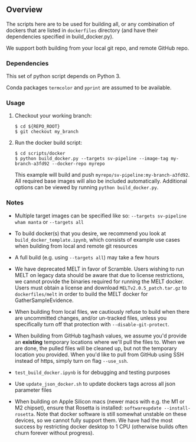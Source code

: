 ## Overview

The scripts here are to be used for building all, or any combination of dockers that are listed in `dockerfiles` directory
(and have their dependencies specified in build_docker.py).

We support both building from your local git repo, and remote GitHub repo.

### Dependencies
This set of python script depends on Python 3.

Conda packages `termcolor` and `pprint` are assumed to be available.

### Usage

1. Checkout your working branch:
    ```
    $ cd ${REPO_ROOT}
    $ git checkout my_branch
    ```

2. Run the docker build script:
    ```
    $ cd scripts/docker
    $ python build_docker.py --targets sv-pipeline --image-tag my-branch-a3fd92 --docker-repo myrepo 
    ```
    This example will build and push `myrepo/sv-pipeline:my-branch-a3fd92`. All required base images will 
    also be included automatically. Additional options can be viewed by running `python build_docker.py`.

### Notes

* Multiple target images can be specified like so: `--targets sv-pipeline wham manta` or `--targets all`

* To build docker(s) that you desire, we recommend you look at `build_docker_template.ipynb`, which consists of example use cases when building from local and remote git resources

* A full build (e.g. using `--targets all`) may take a few hours

* We have deprecated MELT in favor of Scramble. Users wishing to run MELT on legacy data should be aware that due to license restrictions, we cannot provide the binaries required for running the MELT docker. Users must obtain a license and download `MELTv2.0.5_patch.tar.gz` to `dockerfiles/melt` in order to build the MELT docker for GatherSampleEvidence.

* When building from local files, we cautiously refuse to build when there are uncommitted changes, and/or un-tracked files, unless you specifically turn off that protection with `--disable-git-protect`.

* When building from GitHub tag/hash values, we assume you'd provide an **existing** temporary locations where we'll pull the files to. When we are done, the pulled files will be cleaned up, but not the temporary location you provided. When you'd like to pull from GitHub using SSH instead of https, simply turn on flag `--use_ssh`.

* `test_build_docker.ipynb` is for debugging and testing purposes

* Use `update_json_docker.sh` to update dockers tags across all json parameter files

* When building on Apple Silicon macs (newer macs with e.g. the M1 or M2 chipset), ensure that Rosetta is installed: `softwareupdate --install-rosetta`. Note that docker software is still somewhat unstable on these devices, so we cannot fully support them. We have had the most success by restricting docker desktop to 1 CPU (otherwise builds often churn forever without progress).
